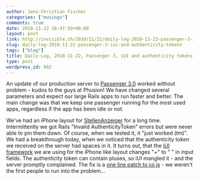 ```yaml
---
author: Jens-Christian Fischer
categories: ["musings"]
comments: true
date: 2010-11-22 16:47:59+00:00
layout: post
link: http://invisible.ch/2010/11/22/daily-log-2010-11-22-passenger-3-iui-and-authenticity-tokens/
slug: daily-log-2010-11-22-passenger-3-iui-and-authenticity-tokens
tags: ["blog"]
title: Daily-Log, 2010-11-22, Passenger 3, iUI and authenticity tokens
type: post
wordpress_id: 882
---
```


An update of our production server to [Passenger 3.0](http://www.modrails.com/) worked without problem - kudos to the guys at Phusion! We have changed several parameters and expect our large Rails apps to run faster and better. The main change was that we keep one passenger running for the most used apps, regardless if the app has been idle or not.

We've had an iPhone layout for [StellenAnzeiger](http://stellenanzeiger.ch) for a long time. Intermittently we got Rails "Invalid AuthenticityToken" errors but were never able to pin them down. Of course, when we tested it, it "just worked (tm)". We had a breakthrough today, when we noticed that the authenticity token we received on the server had spaces in it. It turns out, that the [iUI framework](http://code.google.com/p/iui/) we are using for the iPhone like layout changes "+" to " " in input fields. The authenticity token can contain pluses, so iUI mangled it - and the server promptly complained. The fix is a [one line patch to iui.js](http://code.google.com/p/iui/issues/detail?id=58) - we weren't the first people to run into the problem...
